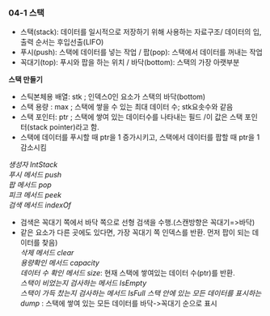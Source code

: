 ### 04-1 스택 

- 스택(stack): 데이터를 일시적으로 저장하기 위해 사용하는 자료구조/ 데이터의 입,출력 순서는 후입선출(LIFO)
- 푸시(push): 스택에 데이터를 넣는 작업 / 팝(pop): 스택에서 데이터를 꺼내는 작업
- 꼭대기(top): 푸시와 팝을 하는 위치 / 바닥(bottom): 스택의 가장 아랫부분

__스택 만들기__ 
- 스틱본체용 배열: stk ; 인덱스0인 요소가 스택의 바닥(bottom) 
- 스택 용량 : max ; 스택에 쌓을 수 있는 최대 데이터 수; stk요솟수와 같음
- 스택 포인터: ptr ; 스택에 쌓여 있는 데이터수를 나타내는 필드 /이 값은 스택 포인터(stack pointer)라고 함. 
- 스택에 데이터를 푸시할 때 ptr을 1 증가시키고, 스택에서 데이터를 팝할 때 ptr을 1 감소시킴

_생성자 IntStack_  
_푸시 메서드 push_  
_팝 메서드 pop_  
_피크 메서드 peek_  
_검색 메서드 indexOf_   
- 검색은 꼭대기 쪽에서 바닥 쪽으로 선형 검색을 수행.(스캔방향은 꼭대기=>바닥)
- 같은 요소가 다른 곳에도 있다면, 가장 꼭대기 쪽 인덱스를 반환. 먼저  팝이 되는 데이터를 찾음)  
_삭제 메서드 clear_  
_용량확인 메서드 capacity_  
_데이터 수 확인 메서드 size_: 현재 스택에 쌓여있는 데이터 수(ptr)를 반환.  
_스택이 비었는지 검사하는 메서드 IsEmpty_    
_스택이 가득 찼는지 검사하는 메서드 IsFull_ 
_스택 안에 있는 모든 데이터를 표시하는 dump_ : 스택에 쌓여 있는 모든 데이터를 바닥->꼭대기 순으로 표시  

 
